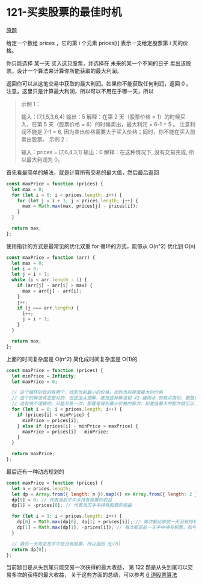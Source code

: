 # 121-买卖股票的最佳时机

[原题](https://leetcode-cn.com/problems/best-time-to-buy-and-sell-stock/)

给定一个数组 prices ，它的第 i 个元素 prices[i] 表示一支给定股票第 i 天的价格。

你只能选择 某一天 买入这只股票，并选择在 未来的某一个不同的日子 卖出该股票。设计一个算法来计算你所能获取的最大利润。

返回你可以从这笔交易中获取的最大利润。如果你不能获取任何利润，返回 0 。
注意，这里只是计算最大利润，所以可以不用在乎哪一天，所以

> 示例 1：
>
> 输入：[7,1,5,3,6,4]
> 输出：5
> 解释：在第 2 天（股票价格 = 1）的时候买入，在第 5 天（股票价格 = 6）的时候卖出，最大利润 = 6-1 = 5 。
> 注意利润不能是 7-1 = 6, 因为卖出价格需要大于买入价格；同时，你不能在买入前卖出股票。
> 示例 2：
>
> 输入：prices = [7,6,4,3,1]
> 输出：0
> 解释：在这种情况下, 没有交易完成, 所以最大利润为 0。

首先看最简单的解法，就是计算所有交易的最大值，然后最后返回

```javascript
const maxPrice = function (prices) {
  let max = 0;
  for (let i = 0; i < prices.length; i++) {
    for (let j = i + 1; j < prices.length; j++) {
      max = Math.max(max, prices[j] - prices[i]);
    }
  }

  return max;
};
```

使用指针的方式是最常见的优化双重 for 循环的方式，能够从 O(n^2) 优化到 O(n)

```javascript
const maxPrice = function (arr) {
  let max = 0;
  let i = 0;
  let j = i + 1;
  while (i < arr.length - 1) {
    if (arr[j] - arr[i] > max) {
      max = arr[j] - arr[i];
    }
    j++;
    if (j === arr.length) {
      i++;
      j = i + 1;
    }
  }

  return max;
};
```

上面的时间复杂度是 O(n^2)
简化成时间复杂度是 O(1)的

```javascript
const maxPrice = function (prices) {
  let minPrice = Infinity;
  let maxPrice = 0;

  // 这个循环的目的有两个，找到当前最小的价格，找到当前差值最大的价格
  // 这个的解法肯定是对的，但还没太理解，感觉这种解法和 42-接雨水 的有点类似，都是找到一个点，然后就能解了
  // 这有啥不理解的，只能交易一次，那就是得到最小价格的那次，和差值最大的那次就可以了
  for (let i = 0; i < prices.length; i++) {
    if (prices[i] < minPrice) {
      minPrice = prices[i];
    } else if (prices[i] - minPrice > maxPrice) {
      maxPrice = prices[i] - minPrice;
    }
  }

  return maxPrice;
};
```

最后还有一种动态规划的

```javascript
const maxPrice = function (prices) {
  let n = prices.length;
  let dp = Array.from({ length: n }).map(() => Array.from({ length: 2 }));
  dp[0] = 0; // 代表当前手中未持有股票的收益
  dp[1] = -prices[0]; // 代表当天手中持有股票的收益

  for (let i = 1; i < prices.length; i++) {
    dp[0] = Math.max(dp[0], dp[1] + prices[i]); // 每次都比较前一天没有持有股票，和前一天持有了股票但是今天卖出了的收益对比
    dp[1] = Math.max(dp[1], -prices[i]); // 每次都是前一天手中持有股票，和今天持有股票的收益
  }

  // 最后一天肯定是手中是没有股票，所以返回 dp[0]
  return dp[0];
};
```

当前题目是从头到尾只能交易一次获得的最大收益，
第 122 题是从头到尾可以交易多次的获得的最大收益，
关于这些方面的总结，可以参考 [6 道股票算法](https://leetcode-cn.com/problems/best-time-to-buy-and-sell-stock/solution/qian-duan-shi-tang-ti-jie-chao-hao-li-ji-gpb4/)
